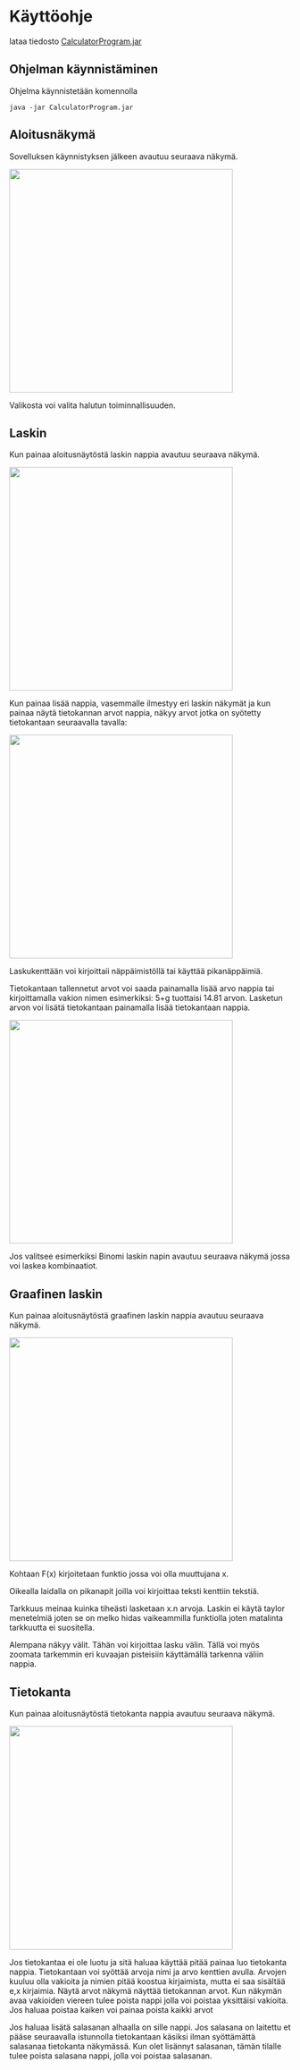 
# Käyttöohje
lataa tiedosto [CalculatorProgram.jar](https://github.com/mluukkai/OtmTodoApp/releases/tag/0.1)
## Ohjelman käynnistäminen

Ohjelma käynnistetään komennolla 

```
java -jar CalculatorProgram.jar
```
## Aloitusnäkymä
Sovelluksen käynnistyksen jälkeen avautuu seuraava näkymä.

<img src="https://user-images.githubusercontent.com/62024790/80006754-03cb3580-84ce-11ea-9937-8675642d44b3.png" width="400">

Valikosta voi valita halutun toiminnallisuuden.


## Laskin
Kun painaa aloitusnäytöstä laskin nappia avautuu seuraava näkymä.

<img src="https://user-images.githubusercontent.com/62024790/80006760-0463cc00-84ce-11ea-8467-ec5851aea48a.png" width="400">

Kun painaa lisää nappia, vasemmalle ilmestyy eri laskin näkymät ja kun painaa näytä tietokannan arvot nappia, näkyy arvot jotka on syötetty tietokantaan seuraavalla tavalla:

<img src="https://user-images.githubusercontent.com/62024790/80006761-0463cc00-84ce-11ea-8a92-0a8687f4ce4b.png" width="400">

Laskukenttään voi kirjoittaii näppäimistöllä tai käyttää pikanäppäimiä.

Tietokantaan tallennetut arvot voi saada painamalla lisää arvo nappia tai kirjoittamalla vakion nimen esimerkiksi: 5+g tuottaisi 14.81 arvon. Lasketun arvon voi lisätä tietokantaan painamalla lisää tietokantaan nappia.

<img src="https://user-images.githubusercontent.com/62024790/80007697-4b05f600-84cf-11ea-9ffa-fa7597532f38.png" width="400">

Jos valitsee esimerkiksi Binomi laskin napin avautuu seuraava näkymä jossa voi laskea kombinaatiot.
## Graafinen laskin
Kun painaa aloitusnäytöstä graafinen laskin nappia avautuu seuraava näkymä.

<img src="https://user-images.githubusercontent.com/62024790/80006751-03329f00-84ce-11ea-99ca-ce871c4b72f6.png" width="400">

Kohtaan F(x) kirjoitetaan funktio jossa voi olla muuttujana x. 

Oikealla laidalla on pikanapit joilla voi kirjoittaa teksti kenttiin tekstiä.

Tarkkuus meinaa kuinka tiheästi lasketaan x.n arvoja. Laskin ei käytä taylor menetelmiä joten se on melko hidas vaikeammilla funktiolla joten matalinta tarkkuutta ei suositella.

Alempana näkyy välit. Tähän voi kirjoittaa lasku välin. Tällä voi myös zoomata tarkemmin eri kuvaajan pisteisiin käyttämällä tarkenna väliin nappia.
## Tietokanta
Kun painaa aloitusnäytöstä tietokanta nappia avautuu seuraava näkymä.

<img src="https://user-images.githubusercontent.com/62024790/80006757-03cb3580-84ce-11ea-9d17-52ffd99611f1.png" width="400">

Jos tietokantaa ei ole luotu ja sitä haluaa käyttää pitää painaa luo tietokanta nappia. Tietokantaan voi syöttää arvoja nimi ja arvo kenttien avulla. Arvojen kuuluu olla vakioita ja nimien pitää koostua kirjaimista, mutta ei saa sisältää e,x kirjaimia.
Näytä arvot näkymä näyttää tietokannan arvot. Kun näkymän avaa vakioiden viereen tulee poista nappi jolla voi poistaa yksittäisi vakioita. Jos haluaa poistaa kaiken voi painaa poista kaikki arvot

Jos haluaa lisätä salasanan alhaalla on sille nappi. Jos salasana on laitettu et pääse seuraavalla istunnolla tietokantaan käsiksi ilman syöttämättä salasanaa tietokanta näkymässä. Kun olet lisännyt salasanan, tämän tilalle tulee poista salasana nappi, jolla voi poistaa salasanan.
